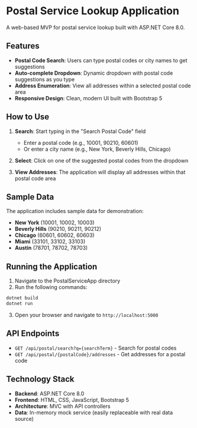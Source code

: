 # Postal Service Lookup Application

A web-based MVP for postal service lookup built with ASP.NET Core 8.0.

## Features

- **Postal Code Search**: Users can type postal codes or city names to get suggestions
- **Auto-complete Dropdown**: Dynamic dropdown with postal code suggestions as you type
- **Address Enumeration**: View all addresses within a selected postal code area
- **Responsive Design**: Clean, modern UI built with Bootstrap 5

## How to Use

1. **Search**: Start typing in the "Search Postal Code" field
   - Enter a postal code (e.g., 10001, 90210, 60601)
   - Or enter a city name (e.g., New York, Beverly Hills, Chicago)

2. **Select**: Click on one of the suggested postal codes from the dropdown

3. **View Addresses**: The application will display all addresses within that postal code area

## Sample Data

The application includes sample data for demonstration:

- **New York** (10001, 10002, 10003)
- **Beverly Hills** (90210, 90211, 90212)
- **Chicago** (60601, 60602, 60603)
- **Miami** (33101, 33102, 33103)
- **Austin** (78701, 78702, 78703)

## Running the Application

1. Navigate to the PostalServiceApp directory
2. Run the following commands:

```bash
dotnet build
dotnet run
```

3. Open your browser and navigate to `http://localhost:5000`

## API Endpoints

- `GET /api/postal/search?q={searchTerm}` - Search for postal codes
- `GET /api/postal/{postalCode}/addresses` - Get addresses for a postal code

## Technology Stack

- **Backend**: ASP.NET Core 8.0
- **Frontend**: HTML, CSS, JavaScript, Bootstrap 5
- **Architecture**: MVC with API controllers
- **Data**: In-memory mock service (easily replaceable with real data source)